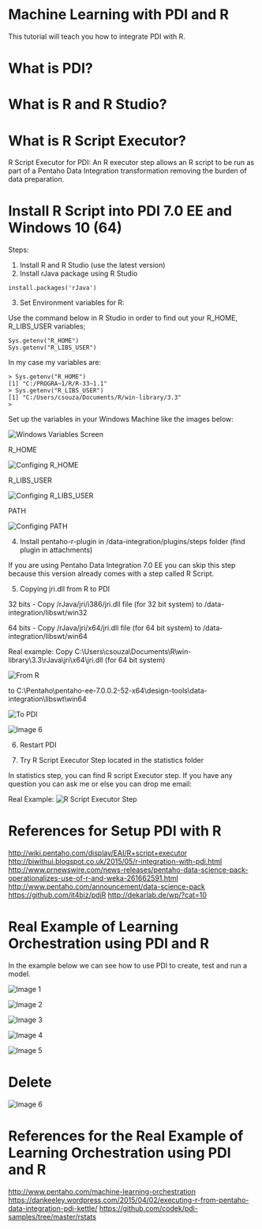 # Machine Learning with PDI and R

This tutorial will teach you how to integrate PDI with R.

# What is PDI?

# What is R and R Studio?

# What is R Script Executor?
R Script Executor for PDI: An R executor step allows an R script to be run as part of a Pentaho Data Integration transformation removing the burden of data preparation.

# Install R Script into PDI 7.0 EE and Windows 10 (64)

Steps:

1. Install R and R Studio (use the latest version)
2. Install rJava package using R Studio

```
install.packages('rJava')
```

3. Set Environment variables for R:

Use the command below in R Studio in order to find out your R_HOME, R_LIBS_USER variables;

```
Sys.getenv("R_HOME")
Sys.getenv("R_LIBS_USER")

```

In my case my variables are:

```
> Sys.getenv("R_HOME")
[1] "C:/PROGRA~1/R/R-33~1.1"
> Sys.getenv("R_LIBS_USER")
[1] "C:/Users/csouza/Documents/R/win-library/3.3"
> 
```

Set up the variables in your Windows Machine like the images below:

![Windows Variables Screen](https://github.com/caiomsouza/pdi_labs/blob/master/src/r_script/images/pdi_integration_with_r7.PNG)

R_HOME

![Configing R_HOME](https://github.com/caiomsouza/pdi_labs/blob/master/src/r_script/images/pdi_integration_with_r8.PNG)

R_LIBS_USER

![Configing R_LIBS_USER](https://github.com/caiomsouza/pdi_labs/blob/master/src/r_script/images/pdi_integration_with_r9.PNG)

PATH 

![Configing PATH](https://github.com/caiomsouza/pdi_labs/blob/master/src/r_script/images/pdi_integration_with_r10.PNG)


4. Install pentaho-r-plugin in /data-integration/plugins/steps folder  (find plugin in attachments)

If you are using Pentaho Data Integration 7.0 EE you can skip this step because this version already comes with a step called R Script.

5. Copying jri.dll from R to PDI

32 bits - Copy /rJava/jri/i386/jri.dll file (for 32 bit system) to /data-integration/libswt/win32

64 bits - Copy /rJava/jri/x64/jri.dll file (for 64 bit system) to /data-integration/libswt/win64

Real example: 
Copy C:\Users\csouza\Documents\R\win-library\3.3\rJava\jri\x64\jri.dll (for 64 bit system) 

![From R](https://github.com/caiomsouza/pdi_labs/blob/master/src/r_script/images/pdi_integration_with_r6.PNG)

to C:\Pentaho\pentaho-ee-7.0.0.2-52-x64\design-tools\data-integration\libswt\win64

![To PDI]( https://github.com/caiomsouza/pdi_labs/blob/master/src/r_script/images/pdi_integration_with_r5.PNG )

![Image 6](https://github.com/caiomsouza/pdi_labs/blob/master/src/r_script/images/pdi_integration_with_r6.PNG)


6. Restart PDI

7. Try R Script Executor Step located in the statistics folder

In statistics step, you can find R script Executor step.
If you have any question you can ask me or else you can drop me email:

Real Example:
![R Script Executor Step](https://github.com/caiomsouza/pdi_labs/blob/master/src/r_script/images/pdi_integration_with_r.PNG)


# References for Setup PDI with R
http://wiki.pentaho.com/display/EAI/R+script+executor
http://biwithui.blogspot.co.uk/2015/05/r-integration-with-pdi.html
http://www.prnewswire.com/news-releases/pentaho-data-science-pack-operationalizes-use-of-r-and-weka-261662591.html
http://www.pentaho.com/announcement/data-science-pack
https://github.com/it4biz/pdiR
http://dekarlab.de/wp/?cat=10


# Real Example of Learning Orchestration using PDI and R

In the example below we can see how to use PDI to create, test and run a model.

![Image 1](https://github.com/caiomsouza/pdi_labs/blob/master/src/r_script/images/pdi_integration_with_r.PNG)

![Image 2](https://github.com/caiomsouza/pdi_labs/blob/master/src/r_script/images/pdi_integration_with_r2.PNG)

![Image 3](https://github.com/caiomsouza/pdi_labs/blob/master/src/r_script/images/pdi_integration_with_r3.PNG)

![Image 4](https://github.com/caiomsouza/pdi_labs/blob/master/src/r_script/images/pdi_integration_with_r4.PNG)

![Image 5](https://github.com/caiomsouza/pdi_labs/blob/master/src/r_script/images/pdi_integration_with_r5.PNG)


# Delete 

![Image 6](https://github.com/caiomsouza/pdi_labs/blob/master/src/r_script/images/pdi_integration_with_r6.PNG)




# References for the Real Example of Learning Orchestration using PDI and R
http://www.pentaho.com/machine-learning-orchestration
https://dankeeley.wordpress.com/2015/04/02/executing-r-from-pentaho-data-integration-pdi-kettle/
https://github.com/codek/pdi-samples/tree/master/rstats
